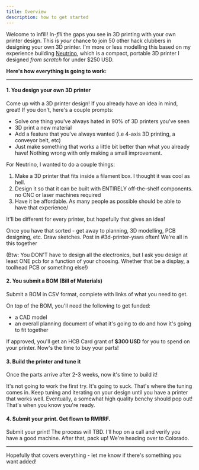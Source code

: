 ```yaml
---
title: Overview
description: how to get started
---
```


Welcome to infill! In-*fill* the gaps you see in 3D printing with your own printer design. This is *your* chance to join 50 other hack clubbers in designing your own 3D printer. I'm more or less modelling this based on my experience building [Neutrino](https://theopenary.com/neutrino), which is a compact, portable 3D printer I designed *from scratch* for under $250 USD. 

**Here's how everything is going to work:**

--- 

#### 1. You design your own 3D printer
Come up with a 3D printer design! If you already have an idea in mind, great! If you don't, here's a couple prompts:

- Solve one thing you've always hated in 90% of 3D printers you've seen
- 3D print a new material
- Add a feature that you've always wanted (i.e 4-axis 3D printing, a conveyor belt, etc)
- Just make something that works a little bit better than what you already have! Nothing wrong with only making a small improvement.

For Neutrino, I wanted to do a couple things:
1) Make a 3D printer that fits inside a filament box. I thought it was cool as hell.
2) Design it so that it can be built with ENTIRELY off-the-shelf components. no CNC or laser machines required
3) Have it be affordable. As many people as possible should be able to have that experience/

It'll be different for every printer, but hopefully that gives an idea!

Once you have that sorted - get away to planning, 3D modelling, PCB designing, etc. Draw sketches. Post in #3d-printer-ysws often! We're all in this together

(Btw: You DON'T have to design all the electronics, but I ask you design at least ONE pcb for a function of your choosing. Whether that be a display, a toolhead PCB or sometihng else!)

#### 2. You submit a BOM (Bill of Materials)
Submit a BOM in CSV format, complete with links of what you need to get.

On top of the BOM, you'll need the following to get funded:
- a CAD model
- an overall planning document of what it's going to do and how it's going to fit together

If approved, you'll get an HCB Card grant of **$300 USD** for you to spend on your printer. Now's the time to buy your parts!

#### 3. Build the printer and tune it 
Once the parts arrive after 2-3 weeks, now it's time to build it!

It's not going to work the first try. It's going to suck. That's where the tuning comes in. Keep tuning and iterating on your design until you have a printer that works well. Eventually, a somewhat high quality benchy should pop out! That's when you know you're ready.

#### 4. Submit your print. Get flown to RMRRF.
Submit your print! The process will TBD. I'll hop on a call and verify you have a good machine. After that, pack up! We're heading over to Colorado.

---

Hopefully that covers everything - let me know if there's something you want added!